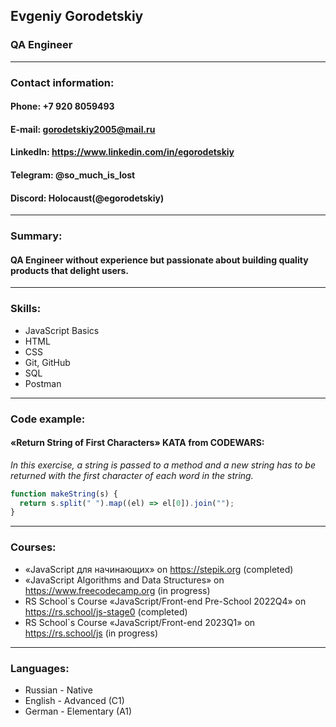 ## **Evgeniy Gorodetskiy**

### QA Engineer
--------------------------
### Contact information:
#### **Phone:** +7 920 8059493
#### **E-mail:** gorodetskiy2005@mail.ru
#### **LinkedIn:** <https://www.linkedin.com/in/egorodetskiy>
#### **Telegram:** @so_much_is_lost
#### **Discord:** Holocaust(@egorodetskiy)
--------------------------
### Summary:
#### QA Engineer without experience but passionate about building quality products that delight users.
--------------------------
### Skills:
- JavaScript Basics
- HTML
- CSS
- Git, GitHub
- SQL
- Postman
--------------------------
### Code example:
#### «Return String of First Characters» KATA from CODEWARS: 
*In this exercise, a string is passed to a method and a new string has to be returned with the first character of each word in the string.*
```javascript
function makeString(s) {
  return s.split(" ").map((el) => el[0]).join("");
}
```
--------------------------
### Courses:
- «JavaScript для начинающих» on <https://stepik.org> (completed)
- «JavaScript Algorithms and Data Structures» on <https://www.freecodecamp.org> (in progress)
- RS School`s Course «JavaScript/Front-end Pre-School 2022Q4» on <https://rs.school/js-stage0> (completed)
- RS School`s Course «JavaScript/Front-end 2023Q1» on <https://rs.school/js> (in progress)

--------------------------
### Languages:
- Russian - Native
- English - Advanced (C1)
- German - Elementary (A1)
